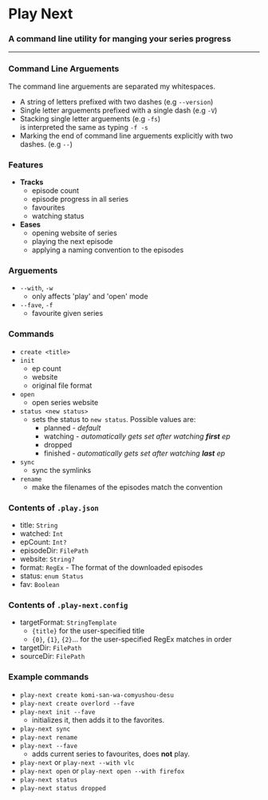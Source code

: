 # Play Next
### A command line utility for manging your series progress

---

### Command Line Arguements

The command line arguements are separated my whitespaces.

- A string of letters prefixed with two dashes (e.g `--version`)
- Single letter arguements prefixed with a single dash (e.g `-V`)
- Stacking single letter arguements (e.g `-fs`) \
  is interpreted the same as typing `-f -s`
- Marking the end of command line arguements explicitly with two dashes. (e.g `--`)

### Features

- **Tracks**
  - episode count
  - episode progress in all series
  - favourites
  - watching status
- **Eases**
  - opening website of series
  - playing the next episode
  - applying a naming convention to the episodes

### Arguements

- `--with`, `-w`
  - only affects 'play' and 'open' mode
- `--fave`, `-f`
  - favourite given series

### Commands

- `create <title>`
- `init`
  - ep count
  - website
  - original file format
- `open`
  - open series website
- `status <new status>`
  - sets the status to `new status`. Possible values are:
    - planned - *default*
    - watching - *automatically gets set after watching **first** ep*
    - dropped
    - finished - *automatically gets set after watching **last** ep*
- `sync`
  - sync the symlinks
- `rename`
  - make the filenames of the episodes match the convention

### Contents of `.play.json`

- title: `String`
- watched: `Int`
- epCount: `Int?`
- episodeDir: `FilePath`
- website: `String?`
- format: `RegEx` - The format of the downloaded episodes
- status: `enum Status`
- fav: `Boolean`

### Contents of `.play-next.config`

- targetFormat: `StringTemplate`
  - `{title}` for the user-specified title
  - `{0}`, `{1}`, `{2}`... for the user-specified RegEx matches in order
- targetDir: `FilePath`
- sourceDir: `FilePath`

### Example commands

- `play-next create komi-san-wa-comyushou-desu`
- `play-next create overlord --fave`
- `play-next init --fave`
  - initializes it, then adds it to the favorites.
- `play-next sync`
- `play-next rename`
- `play-next --fave`
  - adds current series to favourites, does **not** play.
- `play-next` or `play-next --with vlc`
- `play-next open` or `play-next open --with firefox`
- `play-next status`
- `play-next status dropped`
